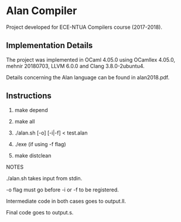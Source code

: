 # Alan Compiler

Project developed for ECE-NTUA Compilers course (2017-2018).

## Implementation Details

The project was implemented in OCaml 4.05.0 using OCamllex 4.05.0, mehnir 20180703, LLVM 6.0.0 and Clang 3.8.0-2ubuntu4.

Details concerning the Alan language can be found in alan2018.pdf.

## Instructions

1) make depend

2) make all

3) ./alan.sh [-o] [-i|-f] < test.alan

4) ./exe (if using -f flag)

5) make distclean 

NOTES

./alan.sh takes input from stdin.

-o flag must go before -i or -f to be registered.

Intermediate code in both cases goes to output.ll.

Final code goes to output.s.
